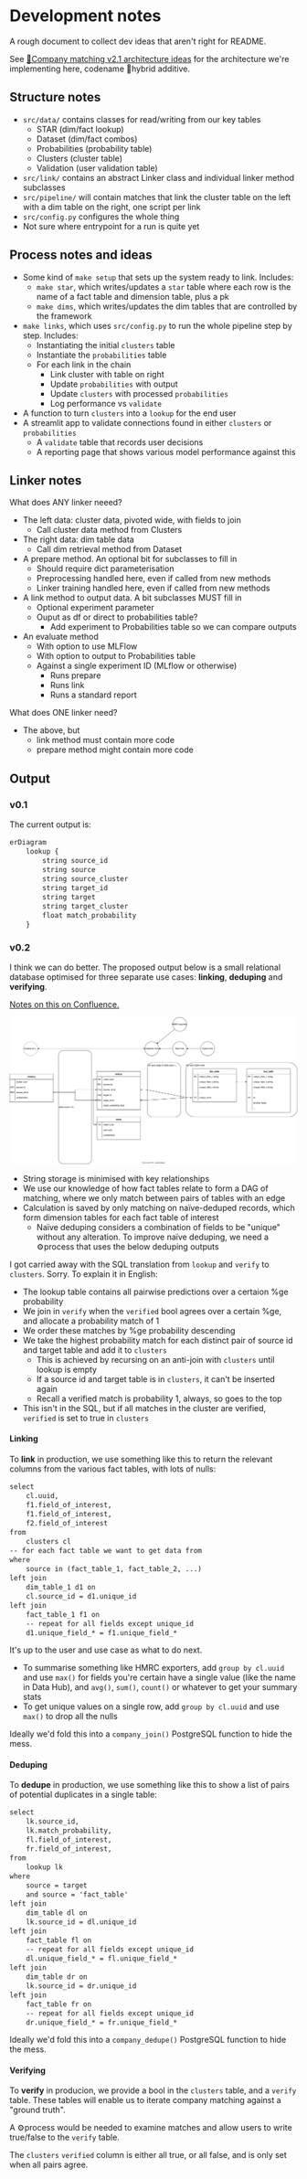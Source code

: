 # Development notes

A rough document to collect dev ideas that aren't right for README.

See [🔗Company matching v2.1 architecture ideas](https://uktrade.atlassian.net/wiki/spaces/DT/pages/3589275785/Company+matching+v2.1+architecture+ideas) for the architecture we're implementing here, codename 🔌hybrid additive.

## Structure notes

* `src/data/` contains classes for read/writing from our key tables
    * STAR (dim/fact lookup)
    * Dataset (dim/fact combos)
    * Probabilities (probability table)
    * Clusters (cluster table)
    * Validation (user validation table)
* `src/link/` contains an abstract Linker class and individual linker method subclasses
* `src/pipeline/` will contain matches that link the cluster table on the left with a dim table on the right, one script per link
* `src/config.py` configures the whole thing
* Not sure where entrypoint for a run is quite yet

## Process notes and ideas

* Some kind of `make setup` that sets up the system ready to link. Includes:
    * `make star`, which writes/updates a `star` table where each row is the name of a fact table and dimension table, plus a pk
    * `make dims`, which writes/updates the dim tables that are controlled by the framework
* `make links`, which uses `src/config.py` to run the whole pipeline step by step. Includes:
    * Instantiating the initial `clusters` table
    * Instantiate the `probabilities` table
    * For each link in the chain
        * Link cluster with table on right
        * Update `probabilities` with output
        * Update `clusters` with processed `probabilities`
        * Log performance vs `validate`
* A function to turn `clusters` into a `lookup` for the end user
* A streamlit app to validate connections found in either `clusters` or `probabilities`
    * A `validate` table that records user decisions
    * A reporting page that shows various model performance against this
        
## Linker notes

What does ANY linker neeed?

* The left data: cluster data, pivoted wide, with fields to join
    * Call cluster data method from Clusters
* The right data: dim table data
    * Call dim retrieval method from Dataset
* A prepare method. An optional bit for subclasses to fill in
    * Should require dict parameterisation
    * Preprocessing handled here, even if called from new methods
    * Linker training handled here, even if called from new methods
* A link method to output data. A bit subclasses MUST fill in
    * Optional experiment parameter
    * Ouput as df or direct to probabilities table?
        * Add experiment to Probabilities table so we can compare outputs
* An evaluate method
    * With option to use MLFlow
    * With option to output to Probabilities table
    * Against a single experiment ID (MLflow or otherwise)
        * Runs prepare
        * Runs link
        * Runs a standard report

What does ONE linker need?

* The above, but
    * link method must contain more code
    * prepare method might contain more code

## Output

### v0.1

The current output is:

```mermaid
erDiagram
    lookup {
        string source_id
        string source
        string source_cluster
        string target_id
        string target
        string target_cluster
        float match_probability
    }
```

### v0.2

I think we can do better. The proposed output below is a small relational database optimised for three separate use cases: **linking**, **deduping** and **verifying**.

[Notes on this on Confluence.](https://uktrade.atlassian.net/wiki/spaces/DT/pages/3573448705/Company+matching%3A+operationalisation)

![ERD](/src/visualisation/company_matching_erg.drawio.svg)

* String storage is minimised with key relationships
* We use our knowledge of how fact tables relate to form a DAG of matching, where we only match between pairs of tables with an edge
* Calculation is saved by only matching on naïve-deduped records, which form dimension tables for each fact table of interest
    * Naïve deduping considers a combination of fields to be "unique" without any alteration. To improve naïve deduping, we need a ⚙️process that uses the below deduping outputs
    
I got carried away with the SQL translation from `lookup` and `verify` to `clusters`. Sorry. To explain it in English:

* The lookup table contains all pairwise predictions over a certaion %ge probability
* We join in `verify` when the `verified` bool agrees over a certain %ge, and allocate a probability match of 1
* We order these matches by %ge probability descending
* We take the highest probability match for each distinct pair of source id and target table and add it to `clusters`
    * This is achieved by recursing on an anti-join with `clusters` until lookup is empty
    * If a source id and target table is in `clusters`, it can't be inserted again
    * Recall a verified match is probability 1, always, so goes to the top
* This isn't in the SQL, but if all matches in the cluster are verified, `verified` is set to true in `clusters`
    
#### Linking

To **link** in production, we use something like this to return the relevant columns from the various fact tables, with lots of nulls:

```
select
    cl.uuid,
    f1.field_of_interest,
    f1.field_of_interest,
    f2.field_of_interest
from
    clusters cl
-- for each fact table we want to get data from
where
    source in (fact_table_1, fact_table_2, ...)
left join
    dim_table_1 d1 on
    cl.source_id = d1.unique_id
left join
    fact_table_1 f1 on
    -- repeat for all fields except unique_id
    d1.unique_field_* = f1.unique_field_*
```

It's up to the user and use case as what to do next.

* To summarise something like HMRC exporters, add `group by cl.uuid` and use `max()` for fields you're certain have a single value (like the name in Data Hub), and `avg()`, `sum()`, `count()` or whatever to get your summary stats
* To get unique values on a single row, add `group by cl.uuid` and use `max()` to drop all the nulls

Ideally we'd fold this into a `company_join()` PostgreSQL function to hide the mess.

#### Deduping

To **dedupe** in production, we use something like this to show a list of pairs of potential duplicates in a single table:

```
select
    lk.source_id,
    lk.match_probability,
    fl.field_of_interest,
    fr.field_of_interest,
from
    lookup lk
where
    source = target
    and source = 'fact_table'
left join
    dim_table dl on
    lk.source_id = dl.unique_id
left join
    fact_table fl on
    -- repeat for all fields except unique_id
    dl.unique_field_* = fl.unique_field_*
left join
    dim_table dr on
    lk.source_id = dr.unique_id
left join
    fact_table fr on
    -- repeat for all fields except unique_id
    dr.unique_field_* = fr.unique_field_*
```

Ideally we'd fold this into a `company_dedupe()` PostgreSQL function to hide the mess.

#### Verifying

To **verify** in producion, we provide a bool in the `clusters` table, and a `verify` table. These tables will enable us to iterate company matching against a "ground truth".

A ⚙️process would be needed to examine matches and allow users to write true/false to the `verify` table.

The `clusters` `verified` column is either all true, or all false, and is only set when all pairs agree.